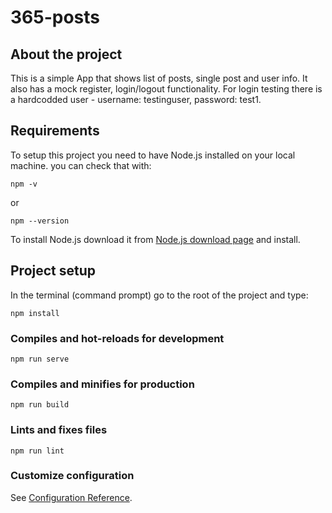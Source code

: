 # 365-posts
## About the project
This is a simple App that shows list of posts, single post and user info.
It also has a mock register, login/logout functionality. For login testing there is a hardcodded user - username: testinguser, password: test1. 


## Requirements
To setup this project you need to have Node.js installed on your local machine.
you can check that with:
```
npm -v 
```
or
```
npm --version
```
To install Node.js download it from [Node.js download page](https://nodejs.org/en/download/) and install.


## Project setup

In the terminal (command prompt) go to the root of the project and type:
```
npm install
```

### Compiles and hot-reloads for development
```
npm run serve
```

### Compiles and minifies for production
```
npm run build
```

### Lints and fixes files
```
npm run lint
```

### Customize configuration
See [Configuration Reference](https://cli.vuejs.org/config/).
